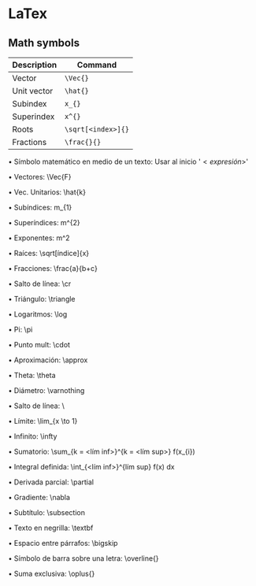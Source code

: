 # LaTex

## Math symbols


| Description | Command |
|-|-|
| Vector | `\Vec{}` |
| Unit vector | `\hat{}` |
| Subindex | `x_{}` |
| Superindex | `x^{}` |
| Roots | `\sqrt[<index>]{}` |
| Fractions | `\frac{}{}` |




• Símbolo matemático en medio de un texto: Usar al inicio '$<expresión>$'

• Vectores: \Vec{F}

• Vec. Unitarios: \hat{k}

• Subíndices: m_{1}

• Superíndices: m^{2}

• Exponentes: m^2

• Raíces: \sqrt[índice]{x}

• Fracciones: \frac{a}{b+c}

• Salto de línea: \cr

• Triángulo: \triangle

• Logaritmos: \log

• Pi: \pi

• Punto mult: \cdot

• Aproximación: \approx

• Theta: \theta

• Diámetro: \varnothing

• Salto de línea: \\

• Límite: \lim_{x \to 1}

• Infinito: \infty

• Sumatorio: \sum_{k = <lím inf>}^{k = <lím sup>} f(x_{i})

• Integral definida: \int_{<lím inf>}^{lím sup} f(x) dx

• Derivada parcial: \partial

• Gradiente: \nabla

• Subtítulo: \subsection

• Texto en negrilla: \textbf

• Espacio entre párrafos: \bigskip

• Símbolo de barra sobre una letra: \overline{}

• Suma exclusiva: \oplus{}